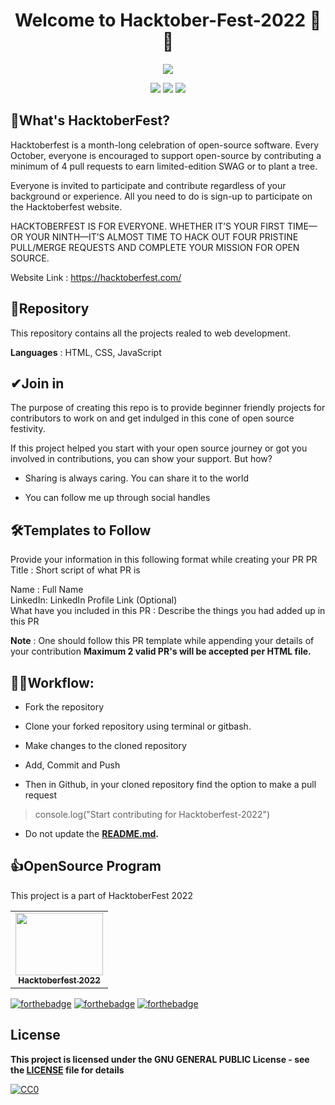 <div align="center">
  <h1>Welcome to Hacktober-Fest-2022 👋💪</h1>
</div>

<p align="center">
<img src="https://res.cloudinary.com/cartzet/image/upload/v1664942880/Hacktoberfest-2022_ieilip.png"></a>
</p>

<p align="center">
<a href="https://github.com/GDSC-CEC"><img src="https://img.shields.io/badge/PRs-welcome-brightgreen.svg?style=flat&logo=github"></a> 
<a href="https://github.com/GDSC-CEC"><img src="https://img.shields.io/badge/Open%20Source-%F0%9F%A4%8D-Green"></a> 
<a href="https://github.com/GDSC-CEC"><img src="https://img.shields.io/static/v1.svg?label=Contributions&message=Welcome&color=0059b3&style=flat-square"></a>
</p>


<h2>🤞What's HacktoberFest?</h2>

Hacktoberfest is a month-long celebration of open-source software. Every October, everyone is encouraged to support open-source by contributing a minimum of 4 pull requests to earn limited-edition SWAG or to plant a tree.

Everyone is invited to participate and contribute regardless of your background or experience. All you need to do is sign-up to participate on the Hacktoberfest website.

HACKTOBERFEST IS FOR EVERYONE. WHETHER IT’S YOUR FIRST TIME—OR YOUR NINTH—IT’S ALMOST TIME TO HACK OUT FOUR PRISTINE PULL/MERGE REQUESTS AND COMPLETE YOUR MISSION FOR OPEN SOURCE. 

Website Link : https://hacktoberfest.com/

<!-- 
[![@prathimakadari's Holopin board](https://holopin.io/api/user/board?user=prathimakadari)](https://holopin.io/@prathimakadari)
-->


<h2>📌Repository</h2>

This repository contains all the projects realed to web development.

**Languages** : HTML, CSS, JavaScript

<h2>✔Join in</h2>

The purpose of creating this repo is to provide beginner friendly projects for contributors to work on and get indulged in this cone of open source festivity.

If this project helped you start with your open source journey or got you involved in contributions, you can show your support. But how?

- Sharing is always caring. You can share it to the world 

- You can follow me up through social handles


<h2>🛠Templates to Follow</h2>

Provide your information in this following format while creating your PR PR Title : Short script of what PR is

Name : Full Name <br>
LinkedIn: LinkedIn Profile Link (Optional) <br>
What have you included in this PR : Describe the things you had added up in this PR <br>

**Note** : One should follow this PR template while appending your details of your contribution
**Maximum 2 valid PR's will be accepted per HTML file.**


<h2>👨‍💻Workflow:</h2>

- Fork the repository

- Clone your forked repository using terminal or gitbash.

- Make changes to the cloned repository

- Add, Commit and Push

- Then in Github, in your cloned repository find the option to make a pull request 

> console.log("Start contributing for Hacktoberfest-2022")
* Do not update the **[README.md](https://github.com/GDSC-CEC/HacktoberFest-2022-Web-Development/blob/master/README.md).**

<h2>👍OpenSource Program</h2>

This project is a part of HacktoberFest 2022

<table>
<tr>
 <td align="center">
<a href="https://hacktoberfest.com/"><img src="https://res.cloudinary.com/cartzet/image/upload/v1664943320/192144059-5cd0b329-f238-474b-b475-7385eaa35d05_dif9g2.png" width=140px height=100px /><br /><sub><b>Hacktoberfest 2022</b></sub></a>
 </td>
</tr>
</table>


[![forthebadge](https://forthebadge.com/images/badges/built-with-love.svg)](https://forthebadge.com) [![forthebadge](https://forthebadge.com/images/badges/built-by-developers.svg)](https://forthebadge.com) [![forthebadge](https://forthebadge.com/images/badges/built-with-swag.svg)](https://forthebadge.com)

## License

**This project is licensed under the GNU GENERAL PUBLIC License - see the [LICENSE](/LICENSE) file for details**

[![CC0](https://licensebuttons.net/p/zero/1.0/88x31.png)](https://creativecommons.org/publicdomain/zero/1.0)
